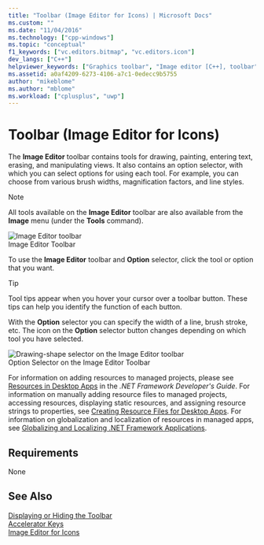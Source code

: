 ```yaml
---
title: "Toolbar (Image Editor for Icons) | Microsoft Docs"
ms.custom: ""
ms.date: "11/04/2016"
ms.technology: ["cpp-windows"]
ms.topic: "conceptual"
f1_keywords: ["vc.editors.bitmap", "vc.editors.icon"]
dev_langs: ["C++"]
helpviewer_keywords: ["Graphics toolbar", "Image editor [C++], toolbar", "Image editor [C++], Option selector", "Properties window", "Option selector, Image editor"]
ms.assetid: a0af4209-6273-4106-a7c1-0edecc9b5755
author: "mikeblome"
ms.author: "mblome"
ms.workload: ["cplusplus", "uwp"]
---
```

# Toolbar (Image Editor for Icons)

The **Image Editor** toolbar contains tools for drawing, painting, entering text, erasing, and manipulating views. It also contains an option selector, with which you can select options for using each tool. For example, you can choose from various brush widths, magnification factors, and line styles.

> [!NOTE]
> All tools available on the **Image Editor** toolbar are also available from the **Image** menu (under the **Tools** command).

![Image Editor toolbar](../mfc/media/vcimageeditortoolbar.gif "vcImageEditorToolbar")  
Image Editor Toolbar

To use the **Image Editor** toolbar and **Option** selector, click the tool or option that you want.

> [!TIP]
> Tool tips appear when you hover your cursor over a toolbar button. These tips can help you identify the function of each button.

With the **Option** selector you can specify the width of a line, brush stroke, etc. The icon on the **Option** selector button changes depending on which tool you have selected.

![Drawing&#45;shape selector on the Image Editor toolbar](../mfc/media/vcimageeditortoolbaroptionselector.gif "vcImageEditorToolbarOptionSelector")  
Option Selector on the Image Editor Toolbar

For information on adding resources to managed projects, please see [Resources in Desktop Apps](/dotnet/framework/resources/index) in the *.NET Framework Developer's Guide*. For information on manually adding resource files to managed projects, accessing resources, displaying static resources, and assigning resource strings to properties, see [Creating Resource Files for Desktop Apps](/dotnet/framework/resources/creating-resource-files-for-desktop-apps). For information on globalization and localization of resources in managed apps, see [Globalizing and Localizing .NET Framework Applications](/dotnet/standard/globalization-localization/index).

## Requirements

None

## See Also

[Displaying or Hiding the Toolbar](displaying-or-hiding-the-toolbar-image-editor-for-icons.md)  
[Accelerator Keys](../windows/accelerator-keys-image-editor-for-icons.md)  
[Image Editor for Icons](../windows/image-editor-for-icons.md)